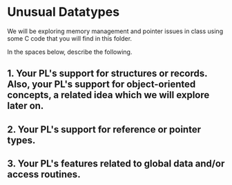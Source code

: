 # Unusual Datatypes

We will be exploring memory management and pointer issues in class using some C code that you will find in this folder.

In the spaces below, describe the following.

## 1. Your PL's support for structures or records. Also, your PL's support for object-oriented concepts, a related idea which we will explore later on.


## 2. Your PL's support for reference or pointer types.


## 3. Your PL's features related to global data and/or access routines.

